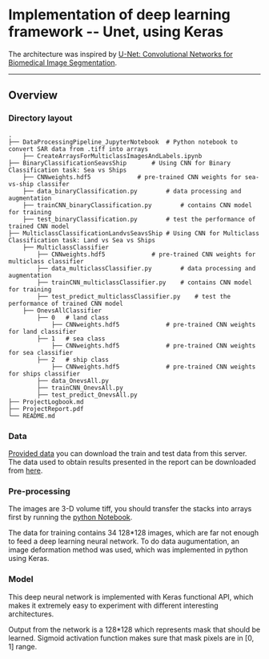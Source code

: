 # Implementation of deep learning framework -- Unet, using Keras

The architecture was inspired by [U-Net: Convolutional Networks for Biomedical Image Segmentation](https://arxiv.org/abs/1505.04597).

---

## Overview

### Directory layout

    .
    ├── DataProcessingPipeline_JupyterNotebook	# Python notebook to convert SAR data from .tiff into arrays
        ├── CreateArraysForMulticlassImagesAndLabels.ipynb
    ├── BinaryClassificationSeavsShip		# Using CNN for Binary Classification task: Sea vs Ships
        ├── CNNweights.hdf5				# pre-trained CNN weights for sea-vs-ship classifer
        ├── data_binaryClassification.py		# data processing and augmentation
        ├── trainCNN_binaryClassification.py		# contains CNN model for training
        ├── test_binaryClassification.py		# test the performance of trained CNN model
    ├── MulticlassClassificationLandvsSeavsShip	# Using CNN for Multiclass Classification task: Land vs Sea vs Ships
        ├── MulticlassClassifier
            ├── CNNweights.hdf5				# pre-trained CNN weights for multiclass classifier
            ├── data_multiclassClassifier.py		# data processing and augmentation
            ├── trainCNN_multiclassClassifier.py	# contains CNN model for training
            ├── test_predict_multiclassClassifier.py	# test the performance of trained CNN model
        ├── OnevsAllClassifier
            ├── 0	# land class
                ├── CNNweights.hdf5 			# pre-trained CNN weights for land classifier
            ├── 1	# sea class
                ├── CNNweights.hdf5 			# pre-trained CNN weights for sea classifier
            ├── 2	# ship class
                ├── CNNweights.hdf5 			# pre-trained CNN weights for ships classifier
            ├── data_OnevsAll.py
            ├── trainCNN_OnevsAll.py
            ├── test_predict_OnevsAll.py
    ├── ProjectLogbook.md
    ├── ProjectReport.pdf
    └── README.md

### Data

[Provided data](https://scihub.copernicus.eu/) you can download the train and test data from this server.
The data used to obtain results presented in the report can be downloaded from [here](https://drive.google.com/drive/folders/1Hnb5jOfElWn-_n-lbNPs_TK8w3VOUu9L?usp=sharing).

### Pre-processing

The images are 3-D volume tiff, you should transfer the stacks into arrays first by running the [python Notebook](DataProcessingPipeline_JupyterNotebook/CreateArraysForMulticlassImagesAndLabels.ipynb).

The data for training contains 34 128*128 images, which are far not enough to feed a deep learning neural network.
To do data augumentation, an image deformation method was used, which was implemented in python using Keras.

### Model

This deep neural network is implemented with Keras functional API, which makes it extremely easy to experiment with different interesting architectures.

Output from the network is a 128*128 which represents mask that should be learned. Sigmoid activation function
makes sure that mask pixels are in \[0, 1\] range.

